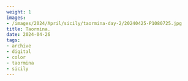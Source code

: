 ```yaml
---
weight: 1
images:
- /images/2024/April/sicily/taormina-day-2/20240425-P1080725.jpg
title: Taormina.
date: 2024-04-26
tags:
- archive
- digital
- color
- taormina
- sicily
---
```


